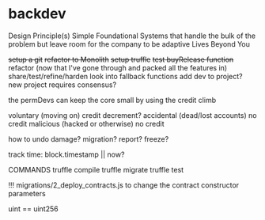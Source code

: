 # backdev

Design Principle(s)
  Simple Foundational Systems that handle the bulk of the problem
    but leave room for the company to be adaptive
  Lives Beyond You

~~setup a git~~
~~refactor to Monolith~~
~~setup truffle~~
~~test buyRelease function~~
refactor (now that I've gone through and packed all the features in)
share/test/refine/harden
look into fallback functions
add dev to project?
new project requires consensus?






the permDevs can keep the core small by using the credit climb


voluntary (moving on)
  credit decrement?
accidental (dead/lost accounts)
  no credit
malicious (hacked or otherwise)
  no credit

  how to undo damage? migration?
  report?
  freeze?


track time:
block.timestamp || now?


COMMANDS
truffle compile
truffle migrate
truffle test

!!!
migrations/2_deploy_contracts.js to change the contract constructor parameters

uint == uint256